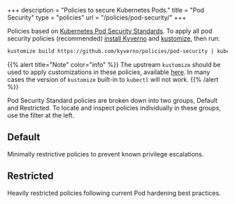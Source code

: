 +++
description = "Policies to secure Kubernetes Pods."
title = "Pod Security"
type = "policies"
url = "/policies/pod-security/"
+++

Policies based on [Kubernetes Pod Security Standards](https://kubernetes.io/docs/concepts/security/pod-security-standards/). To apply all pod security policies (recommended) [install Kyverno](/docs/installation/) and [kustomize](https://kubectl.docs.kubernetes.io/installation/kustomize/binaries/), then run:

```sh
kustomize build https://github.com/kyverno/policies/pod-security | kubectl apply -f -
```

{{% alert title="Note" color="info" %}}
The upstream `kustomize` should be used to apply customizations in these policies, available [here](https://kubectl.docs.kubernetes.io/installation/kustomize/binaries/). In many cases the version of `kustomize` built-in to `kubectl` will not work.
{{% /alert %}}

Pod Security Standard policies are broken down into two groups, Default and Restricted. To locate and inspect policies individually in these groups, use the filter at the left.

## Default

Minimally restrictive policies to prevent known privilege escalations.

## Restricted

Heavily restricted policies following current Pod hardening best practices.
